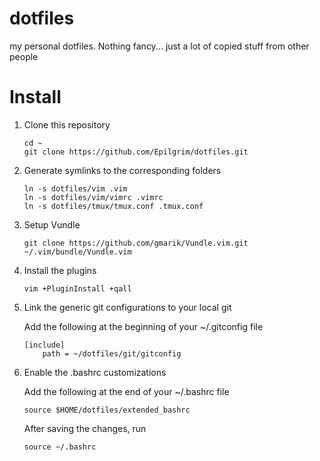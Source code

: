 dotfiles
========

my personal dotfiles. Nothing fancy... just a lot of copied stuff from other
people

Install
=======

1. Clone this repository

    ```
    cd ~
    git clone https://github.com/Epilgrim/dotfiles.git
    ```

2. Generate symlinks to the corresponding folders

    ```
    ln -s dotfiles/vim .vim
    ln -s dotfiles/vim/vimrc .vimrc
    ln -s dotfiles/tmux/tmux.conf .tmux.conf
    ```

3. Setup Vundle

    ```
    git clone https://github.com/gmarik/Vundle.vim.git ~/.vim/bundle/Vundle.vim
    ```

4. Install the plugins

    ```
    vim +PluginInstall +qall
    ```

5. Link the generic git configurations to your local git

   Add the following at the beginning of your ~/.gitconfig file

    ```
    [include]
        path = ~/dotfiles/git/gitconfig
    ```
6. Enable the .bashrc customizations

   Add the following at the end of your ~/.bashrc file

    ```
    source $HOME/dotfiles/extended_bashrc
    ```

    After saving the changes, run

    ```
    source ~/.bashrc
    ```

